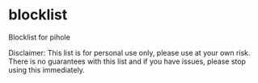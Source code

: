 # blocklist
Blocklist for pihole

Disclaimer: This list is for personal use only, please use at your own risk. There is no guarantees with this list and if you have issues, please stop using this immediately.

